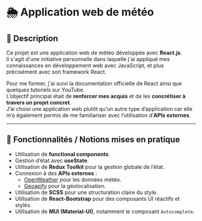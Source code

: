 # 🌦️ Application web de météo

## 📝 Description

Ce projet est une application web de météo développée avec **React.js**.  
Il s'agit d'une initiative personnelle dans laquelle j'ai appliqué mes connaissances en développement web avec JavaScript, et plus précisément avec son framework React.

Pour me former, j'ai suivi la documentation officielle de React ainsi que quelques tutoriels sur YouTube.  
L’objectif principal était de **renforcer mes acquis** et de les **concrétiser à travers un projet concret**.  
J’ai choisi une application web plutôt qu’un autre type d’application car elle m’a également permis de me familiariser avec l’utilisation d’**APIs externes**.

---

## 🚀 Fonctionnalités / Notions mises en pratique

- Utilisation de **functional components**.
- Gestion d’état avec **useState**.
- Utilisation de **Redux Toolkit** pour la gestion globale de l’état.
- Connexion à des **APIs externes** :
  - [OpenWeather](https://openweathermap.org/) pour les données météo.
  - [Geoapify](https://www.geoapify.com/) pour la géolocalisation.
- Utilisation de **SCSS** pour une structuration claire du style.
- Utilisation de **React-Bootstrap** pour des composants UI réactifs et stylés.
- Utilisation de **MUI (Material-UI)**, notamment le composant `Autocomplete`.
